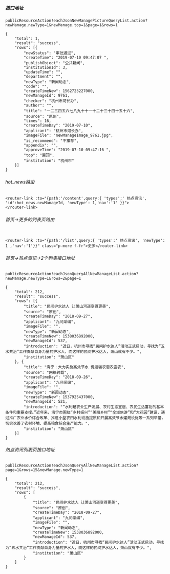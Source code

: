 ##### 接口地址

`publicResourceAction!eachJsonNewManagePictureQueryList.action?newManage.newType=1&newManage.top=1&page=1&rows=1`

```
{
    "total": 1,
    "result": "success",
    "rows": [{
        "newStatus": "审批通过",
        "createTime": "2019-07-10 09:47:07 ",
        "publishObject": "公共新闻",
        "institutionId": 3,
        "updateTime": "",
        "department": "",
        "newType": "新闻动态",
        "code": "",
        "createTimeNew": 1562723227000,
        "newManageId": 9761,
        "checker": "杭州市河长办",
        "author": "",
        "title": "一二三四五六七八九十十一十二十三十四十五十六",
        "source": "原创",
        "times": 16,
        "createTimeDay": "2019-07-10",
        "applicant": "杭州市河长办",
        "imageFile": "newManageImage_9761.jpg",
        "is_recommend": "不推荐",
        "appendix": "",
        "approveTime": "2019-07-10 09:47:16 ",
        "top": "置顶",
        "institution": "杭州市"
    }]
}
```

###### hot_news路由

```
<router-link :to="{path:'/content',query:{ 'types':' 热点资讯', 'id':hot_news.newManageId, 'newType': 1,'nav':'1' }}">
</router-link>
```


###### 首页->更多的列表页路由

```

<router-link :to="{path:'/list',query:{ 'types':' 热点资讯', 'newType': 1 ,'nav':'1'}}" class="p-more f-fr">更多</router-link>
```

###### 首页->热点资讯->2个列表接口地址

`publicResourceAction!eachJsonQueryAllNewManageList.action?newManage.newType=1&rows=2&page=1`

```
{
    "total": 212,
    "result": "success",
    "rows": [{
        "title": "民间护水达人 让萧山河道变得更美",
        "source": "原创",
        "createTimeDay": "2018-09-27",
        "applicant": "九问采编",
        "imageFile": "",
        "newType": "新闻动态",
        "createTimeNew": 1538036892000,
        "newManageId": 537,
        "introduction": "近日，杭州市寻找“民间护水达人”活动正式启动，寻找为“五水共治”工作贡献自身力量的护水人，而这样的民间护水达人，萧山就有不少。",
        "institution": "萧山区"
    }, {
        "title": "海宁：大力实施高效节水 促进强农惠农富农",
        "source": "网络转载",
        "createTimeDay": "2018-09-26",
        "applicant": "九问采编",
        "imageFile": "",
        "newType": "新闻动态",
        "createTimeNew": 1537925437000,
        "newManageId": 521,
        "introduction": "“水利是农业生产发展、农村生态宜居、农民生活富裕的基本条件和重要支撑。”近年来，海宁市围绕“乡村振兴”“美丽乡村”“全域旅游”和“大花园”建设，通过推广农业水价综合改革、推进小型农田水利设施提质和开展高效节水灌溉设施等一系列举措，切实改善了农村环境、提高粮食综合生产能力。",
        "institution": "萧山区"
    }]
}
```

###### 热点资讯列表页接口地址

`publicResourceAction!eachJsonQueryAllNewManageList.action?page=1&rows=15&newManage.newType=1`

```
{
    "total": 212,
    "result": "success",
    "rows": [
        {
            "title": "民间护水达人 让萧山河道变得更美",
            "source": "原创",
            "createTimeDay": "2018-09-27",
            "applicant": "九问采编",
            "imageFile": "",
            "newType": "新闻动态",
            "createTimeNew": 1538036892000,
            "newManageId": 537,
            "introduction": "近日，杭州市寻找“民间护水达人”活动正式启动，寻找为“五水共治”工作贡献自身力量的护水人，而这样的民间护水达人，萧山就有不少。",
            "institution": "萧山区"
        }
    ]
}
```